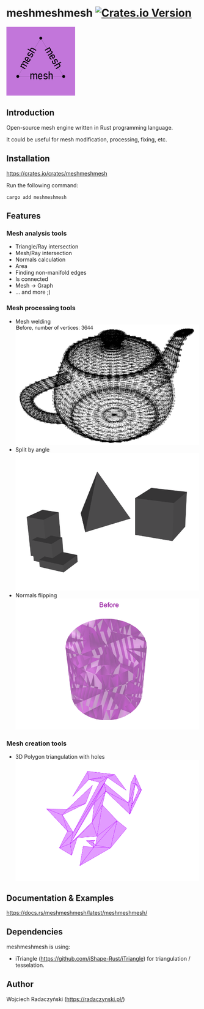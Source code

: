 # meshmeshmesh [![Crates.io Version](https://img.shields.io/crates/v/meshmeshmesh)](https://crates.io/crates/meshmeshmesh)

![meshmeshmesh](https://raw.githubusercontent.com/paireks/meshmeshmesh/refs/heads/master/img/meshmeshmesh180.bmp)

## Introduction

Open-source mesh engine written in Rust programming language.

It could be useful for mesh modification, processing, fixing, etc.

## Installation

https://crates.io/crates/meshmeshmesh

Run the following command:

```text
cargo add meshmeshmesh
```

## Features

### Mesh analysis tools
- Triangle/Ray intersection
- Mesh/Ray intersection
- Normals calculation
- Area
- Finding non-manifold edges
- Is connected
- Mesh -> Graph
- ... and more ;)

### Mesh processing tools
- Mesh welding
![Welding](https://raw.githubusercontent.com/paireks/meshmeshmesh/refs/heads/master/img/welding.gif)
- Split by angle
![Split by angle](https://raw.githubusercontent.com/paireks/meshmeshmesh/refs/heads/master/img/split_by_angle.gif)
- Normals flipping
![Normals flipping](https://raw.githubusercontent.com/paireks/meshmeshmesh/refs/heads/master/img/normals_flipping.gif)

### Mesh creation tools
- 3D Polygon triangulation with holes
![Polygon triangulation](https://raw.githubusercontent.com/paireks/meshmeshmesh/refs/heads/master/img/polygon_triangulation.gif)

## Documentation & Examples

https://docs.rs/meshmeshmesh/latest/meshmeshmesh/

## Dependencies

meshmeshmesh is using:

- iTriangle (https://github.com/iShape-Rust/iTriangle) for triangulation / tesselation.

## Author

Wojciech Radaczyński (https://radaczynski.pl/)
